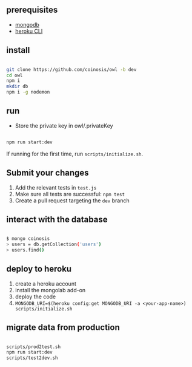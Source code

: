 ## prerequisites

* [mongodb](https://docs.mongodb.com/manual/administration/install-community/)
* [heroku CLI](https://devcenter.heroku.com/articles/heroku-cli#download-and-install)

## install

```bash

git clone https://github.com/coinosis/owl -b dev
cd owl
npm i
mkdir db
npm i -g nodemon

```

## run

* Store the private key in owl/.privateKey

```bash

npm run start:dev

```

If running for the first time, run `scripts/initialize.sh`.

## Submit your changes

1. Add the relevant tests in `test.js`
2. Make sure all tests are successful: `npm test`
3. Create a pull request targeting the `dev` branch

## interact with the database

```bash

$ mongo coinosis
> users = db.getCollection('users')
> users.find()

```

## deploy to heroku

1. create a heroku account
2. install the mongolab add-on
3. deploy the code
4. `MONGODB_URI=$(heroku config:get MONGODB_URI -a <your-app-name>) scripts/initialize.sh`

## migrate data from production

```bash

scripts/prod2test.sh
npm run start:dev
scripts/test2dev.sh

```
